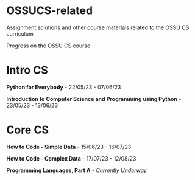 # OSSUCS-related
Assignment solutions and other course materials related to the OSSU CS curriculum

Progress on the OSSU CS course
# Intro CS
**Python for Everybody** - 22/05/23 - 07/06/23

**Introduction to Computer Science and Programming using Python** - 23/05/23 - 13/06/23

# Core CS
**How to Code - Simple Data** - 15/06/23 - 16/07/23 

**How to Code - Complex Data** - 17/07/23 - 12/08/23

**Programming Languages, Part A** - *Currently Underway*



